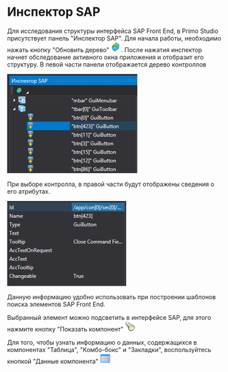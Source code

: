 # Инспектор SAP

Для исследования структуры интерфейса SAP Front End, в Primo Studio присутствует панель "Инспектор SAP". Для начала работы, необходимо нажать кнопку "Обновить дерево" ![](<../../.gitbook/assets/0 (73).png>). После нажатия инспектор начнет обследование активного окна приложения и отобразит его структуру. В левой части панели отображается дерево контроллов

![](<../../.gitbook/assets/1 (4).png>)

При выборе контролла, в правой части будут отображены сведения о его атрибутах.

![](<../../.gitbook/assets/2 (4).png>)

Данную информацию удобно использовать при построении шаблонов поиска элементов SAP Front End.

Выбранный элемент можно подсветить в интерфейсе SAP, для этого нажмите кнопку "Показать компонент" <img src="../../.gitbook/assets/image (652).png" alt="" data-size="line">&#x20;

Для того, чтобы узнать информацию о данных, содержащихся в компонентах "Таблица", "Комбо-бокс" и "Закладки", воспользуйтесь кнопкой "Данные компонента" <img src="../../.gitbook/assets/btnGetData.png" alt="" data-size="line">&#x20;

